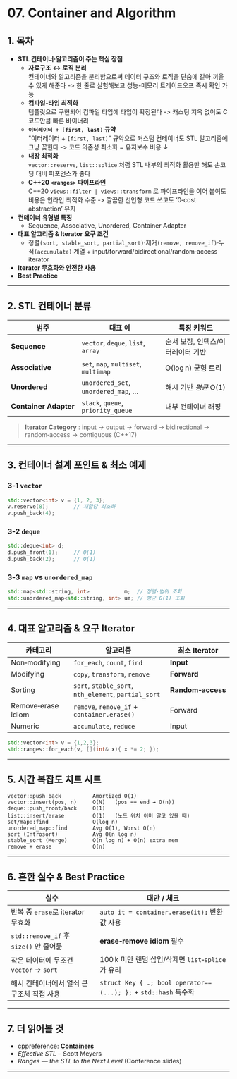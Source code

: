 # 07. Container and Algorithm

## 1. 목차
- **STL 컨테이너·알고리즘이 주는 핵심 장점**
  - **자료구조 ↔ 로직 분리**  
    컨테이너와 알고리즘을 분리함으로써 데이터 구조와 로직을 단숨에 갈아 끼울 수 있게 해준다 -> 한 줄로 실험해보고 성능-메모리 트레이드오프 즉시 확인 가능
  - **컴파일‑타임 최적화**  
    템플릿으로 구현되어 컴파일 타임에 타입이 확정된다 -> 캐스팅 지옥 없이도 C 코드만큼 빠른 바이너리
  - **`이터레이터 + [first, last)` 규약**  
    "이터레이터 + `[first, last)`" 규악으로 커스텀 컨테이너도 STL 알고리즘에 그냥 꽂힌다 -> 코드 의존성 최소화 = 유지보수 비용 ↓
  - **내장 최적화**  
    `vector::reserve`, `list::splice` 처럼 STL 내부의 최적화 활용만 해도 손코딩 대비 퍼포먼스가 좋다
  - **C++20 `<ranges>` 파이프라인**  
    C++20 `views::filter | views::transform` 로 파이프라인을 이어 붙여도 비용은 인라인 최적화 수준 -> 깔끔한 선언형 코드 쓰고도 ‘0‑cost abstraction’ 유지
- **컨테이너 유형별 특징**
  - Sequence, Associative, Unordered, Container Adapter
- **대표 알고리즘 & Iterator 요구 조건**
  - 정렬`(sort, stable_sort, partial_sort)`·제거`(remove, remove_if)`·누적`(accumulate)` 계열 + input/forward/bidirectional/random‑access iterator
- **Iterator 무효화와 안전한 사용**
- **Best Practice**

---

## 2. STL 컨테이너 분류

| 범주 | 대표 예 | 특징 키워드 |
|------|---------|-------------|
| **Sequence** | `vector`, `deque`, `list`, `array` | 순서 보장, 인덱스/이터레이터 기반 |
| **Associative** | `set`, `map`, `multiset`, `multimap` | O(log n) 균형 트리 |
| **Unordered** | `unordered_set`, `unordered_map`, … | 해시 기반 *평균* O(1) |
| **Container Adapter** | `stack`, `queue`, `priority_queue` | 내부 컨테이너 래핑 |

> **Iterator Category** : input → output → forward → bidirectional → random‑access → contiguous (C++17)

---

## 3. 컨테이너 설계 포인트 & 최소 예제

### 3‑1 `vector`
```cpp
std::vector<int> v = {1, 2, 3};
v.reserve(8);        // 재할당 최소화
v.push_back(4);
````

### 3‑2 `deque`

```cpp
std::deque<int> d;
d.push_front(1);     // O(1)
d.push_back(2);      // O(1)
```

### 3‑3 `map` vs `unordered_map`

```cpp
std::map<std::string, int>           m;  // 정렬·범위 조회
std::unordered_map<std::string, int> um; // 평균 O(1) 조회
```

---

## 4. 대표 알고리즘 & 요구 Iterator

| 카테고리               | 알고리즘                                                 | 최소 Iterator       |
| ------------------ | ---------------------------------------------------- | ----------------- |
| Non‑modifying      | `for_each`, `count`, `find`                          | **Input**         |
| Modifying          | `copy`, `transform`, `remove`                        | **Forward**       |
| Sorting            | `sort`, `stable_sort`, `nth_element`, `partial_sort` | **Random‑access** |
| Remove‑erase idiom | `remove`, `remove_if` + `container.erase()`          | Forward           |
| Numeric            | `accumulate`, `reduce`                               | Input             |

```cpp
std::vector<int> v = {1,2,3};
std::ranges::for_each(v, [](int& x){ x *= 2; });
```

---

## 5. 시간 복잡도 치트 시트

```text
vector::push_back          Amortized O(1)
vector::insert(pos, n)     O(N)   (pos == end → O(n))
deque::push_front/back     O(1)
list::insert/erase         O(1)   (노드 위치 이미 알고 있을 때)
set/map::find              O(log n)
unordered_map::find        Avg O(1), Worst O(n)
sort (Introsort)           Avg O(n log n)
stable_sort (Merge)        O(n log n) + O(n) extra mem
remove + erase             O(n)
```

---

## 6. 흔한 실수 & Best Practice

| 실수                                | 대안 / 체크                                                      |
| --------------------------------- | ------------------------------------------------------------ |
| 반복 중 `erase`로 iterator 무효화        | `auto it = container.erase(it);` 반환값 사용                      |
| `std::remove_if` 후 `size()` 안 줄어듦 | **erase‑remove idiom** 필수                                    |
| 작은 데이터에 무조건 `vector` → `sort`     | 100 k 미만 랜덤 삽입/삭제면 `list`‑`splice` 가 유리                      |
| 해시 컨테이너에서 열쇠 큰 구조체 직접 사용          | `struct Key { …; bool operator==(...); };` + `std::hash` 특수화 |

---

## 7. 더 읽어볼 것

* cppreference: **[Containers](https://en.cppreference.com/w/cpp/container)**
* *Effective STL* – Scott Meyers
* *Ranges — the STL to the Next Level* (Conference slides)

---

```
```
